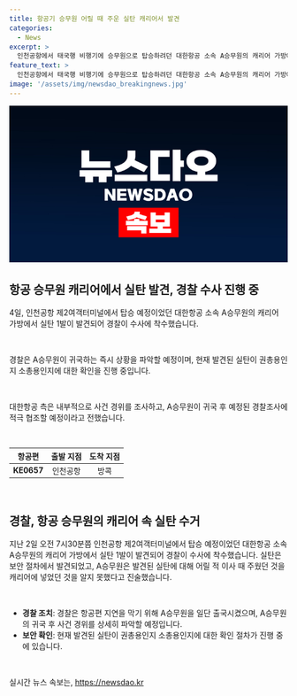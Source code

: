 ```yaml
---
title: 항공기 승무원 어릴 때 주운 실탄 캐리어서 발견
categories:
  - News
excerpt: >
  인천공항에서 태국행 비행기에 승무원으로 탑승하려던 대한항공 소속 A승무원의 캐리어 가방에서 실탄 1발이 발견돼 경찰의 수사가 진행 중이다. A승무원은 어릴 적 주웠던 실탄을 캐리어에 넣었다고 주장했으며, 경찰은 사건 경위를 파악할 예정이라고 밝혔다. 이에 따라 대한항공도 내부 조사를 진행하고 경찰의 조사에 적극 협조할 계획이다. 현재 실탄이 권총용인지 소총용인지는 정확히 확인되지 않았다.
feature_text: >
  인천공항에서 태국행 비행기에 승무원으로 탑승하려던 대한항공 소속 A승무원의 캐리어 가방에서 실탄 1발이 발견돼 경찰의 수사가 진행 중이다. A승무원은 어릴 적 주웠던 실탄을 캐리어에 넣었다고 주장했으며, 경찰은 사건 경위를 파악할 예정이라고 밝혔다. 이에 따라 대한항공도 내부 조사를 진행하고 경찰의 조사에 적극 협조할 계획이다. 현재 실탄이 권총용인지 소총용인지는 정확히 확인되지 않았다.
image: '/assets/img/newsdao_breakingnews.jpg'
---
```


<p><img src="/assets/img/newsdao_breakingnews.jpg" alt="pcversion 속보" /></p>

<h2 data-ke-size="size26">항공 승무원 캐리어에서 실탄 발견, 경찰 수사 진행 중</h2>

<p data-ke-size="size16">4일, 인천공항 제2여객터미널에서 탑승 예정이었던 대한항공 소속 A승무원의 캐리어 가방에서 실탄 1발이 발견되어 경찰이 수사에 착수했습니다.</p>

<p data-ke-size="size16">&nbsp;</p>

<p data-ke-size="size16">경찰은 A승무원이 귀국하는 즉시 상황을 파악할 예정이며, 현재 발견된 실탄이 권총용인지 소총용인지에 대한 확인을 진행 중입니다.</p>

<p data-ke-size="size16">&nbsp;</p>

<p data-ke-size="size16">대한항공 측은 내부적으로 사건 경위를 조사하고, A승무원이 귀국 후 예정된 경찰조사에 적극 협조할 예정이라고 전했습니다.</p>

<p data-ke-size="size16">&nbsp;</p>

<table>
    <thead>
        <tr>
            <th style="text-align: center;">항공편</th>
            <th style="text-align: center;">출발 지점</th>
            <th style="text-align: center;">도착 지점</th>
        </tr>
    </thead>
    <tbody>
        <tr>
            <td style="text-align: center;"><b>KE0657</b></td>
            <td style="text-align: center;">인천공항</td>
            <td style="text-align: center;">방콕</td>
        </tr>
    </tbody>
</table>

<p data-ke-size="size16">&nbsp;</p>

<h2 data-ke-size="size26">경찰, 항공 승무원의 캐리어 속 실탄 수거</h2>

<p data-ke-size="size16">지난 2일 오전 7시30분쯤 인천공항 제2여객터미널에서 탑승 예정이었던 대한항공 소속 A승무원의 캐리어 가방에서 실탄 1발이 발견되어 경찰이 수사에 착수했습니다. 실탄은 보안 절차에서 발견되었고, A승무원은 발견된 실탄에 대해 어릴 적 이사 때 주웠던 것을 캐리어에 넣었던 것을 알지 못했다고 진술했습니다.</p>

<p data-ke-size="size16">&nbsp;</p>

<ul>
    <li><b>경찰 조치</b>: 경찰은 항공편 지연을 막기 위해 A승무원을 일단 출국시켰으며, A승무원의 귀국 후 사건 경위를 상세히 파악할 예정입니다.</li>
    <li><b>보안 확인</b>: 현재 발견된 실탄이 권총용인지 소총용인지에 대한 확인 절차가 진행 중에 있습니다.</li>
</ul>

<p data-ke-size="size16">&nbsp;</p>
실시간 뉴스 속보는, <a href="https://newsdao.kr" rel="dofollow">https://newsdao.kr</a>


